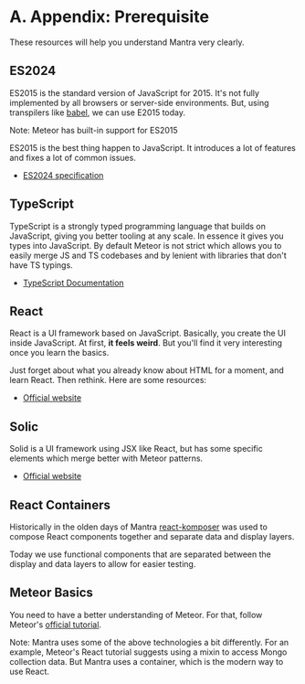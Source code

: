 # A. Appendix: Prerequisite

These resources will help you understand Mantra very clearly.

## ES2024

ES2015 is the standard version of JavaScript for 2015. It's not fully implemented by all browsers or server-side environments. But, using transpilers like [babel](https://babeljs.io/), we can use E2015 today.

Note: Meteor has built-in support for ES2015

ES2015 is the best thing happen to JavaScript. It introduces a lot of features and fixes a lot of common issues.

* [ES2024 specification](https://tc39.es/ecma262/2024/)

## TypeScript

TypeScript is a strongly typed programming language that builds on JavaScript, giving you better tooling at any scale. In essence it gives you types into JavaScript. By default Meteor is not strict which allows you to easily merge JS and TS codebases and by lenient with libraries that don't have TS typings.

* [TypeScript Documentation](https://www.typescriptlang.org/docs/)

## React

React is a UI framework based on JavaScript. Basically, you create the UI inside JavaScript. At first, **it feels weird**. But you'll find it very interesting once you learn the basics.

Just forget about what you already know about HTML for a moment, and learn React. Then rethink. Here are some resources:

* [Official website](https://react.dev/)

## Solic

Solid is a UI framework using JSX like React, but has some specific elements which merge better with Meteor patterns.

- [Official website](https://www.solidjs.com/)

## React Containers

Historically in the olden days of Mantra [react-komposer](https://github.com/kadirahq/react-komposer) was used to compose React components together and separate data and display layers.

Today we use functional components that are separated between the display and data layers to allow for easier testing.

## Meteor Basics

You need to have a better understanding of Meteor. For that, follow Meteor's [official tutorial](https://www.meteor.com/tutorials/react/creating-an-app).

Note: Mantra uses some of the above technologies a bit differently. For an example, Meteor's React tutorial suggests using a mixin to access Mongo collection data. But Mantra uses a container, which is the modern way to use React.
